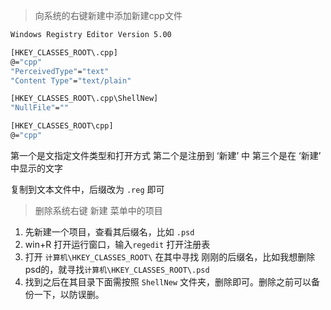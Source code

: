 
> 向系统的右键新建中添加新建cpp文件

```bash
Windows Registry Editor Version 5.00

[HKEY_CLASSES_ROOT\.cpp]
@="cpp"
"PerceivedType"="text"
"Content Type"="text/plain"

[HKEY_CLASSES_ROOT\.cpp\ShellNew]
"NullFile"=""

[HKEY_CLASSES_ROOT\cpp]
@="cpp"

```

第一个是文指定文件类型和打开方式
第二个是注册到 ‘新建’ 中
第三个是在 ‘新建’ 中显示的文字

复制到文本文件中，后缀改为 `.reg` 即可

> 删除系统右键 新建 菜单中的项目

1. 先新建一个项目，查看其后缀名，比如 `.psd`
2. win+R 打开运行窗口，输入`regedit` 打开注册表
3. 打开 `计算机\HKEY_CLASSES_ROOT\`  在其中寻找 刚刚的后缀名，比如我想删除psd的，就寻找`计算机\HKEY_CLASSES_ROOT\.psd` 
4. 找到之后在其目录下面需按照 `ShellNew` 文件夹，删除即可。删除之前可以备份一下，以防误删。


